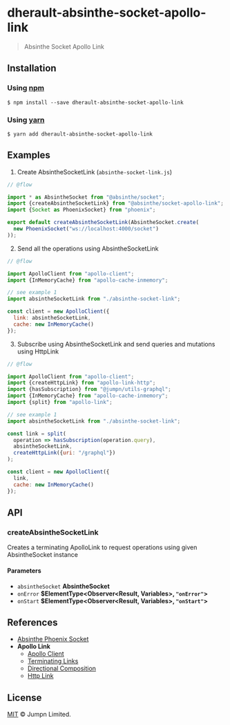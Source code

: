 # dherault-absinthe-socket-apollo-link

> Absinthe Socket Apollo Link

<!-- START doctoc -->

<!-- END doctoc -->

## Installation

### Using [npm](https://docs.npmjs.com/cli/npm)

    $ npm install --save dherault-absinthe-socket-apollo-link

### Using [yarn](https://yarnpkg.com)

    $ yarn add dherault-absinthe-socket-apollo-link

## Examples

1.  Create AbsintheSocketLink (`absinthe-socket-link.js`)

```javascript
// @flow

import * as AbsintheSocket from "@absinthe/socket";
import {createAbsintheSocketLink} from "@absinthe/socket-apollo-link";
import {Socket as PhoenixSocket} from "phoenix";

export default createAbsintheSocketLink(AbsintheSocket.create(
  new PhoenixSocket("ws://localhost:4000/socket")
));
```

2.  Send all the operations using AbsintheSocketLink

```javascript
// @flow

import ApolloClient from "apollo-client";
import {InMemoryCache} from "apollo-cache-inmemory";

// see example 1
import absintheSocketLink from "./absinthe-socket-link";

const client = new ApolloClient({
  link: absintheSocketLink,
  cache: new InMemoryCache()
});
```

3.  Subscribe using AbsintheSocketLink and send queries and mutations using HttpLink

```javascript
// @flow

import ApolloClient from "apollo-client";
import {createHttpLink} from "apollo-link-http";
import {hasSubscription} from "@jumpn/utils-graphql";
import {InMemoryCache} from "apollo-cache-inmemory";
import {split} from "apollo-link";

// see example 1
import absintheSocketLink from "./absinthe-socket-link";

const link = split(
  operation => hasSubscription(operation.query),
  absintheSocketLink,
  createHttpLink({uri: "/graphql"})
);

const client = new ApolloClient({
  link,
  cache: new InMemoryCache()
});
```

## API

<!-- Generated by documentation.js. Update this documentation by updating the source code. -->

### createAbsintheSocketLink

Creates a terminating ApolloLink to request operations using given
AbsintheSocket instance

#### Parameters

-   `absintheSocket` **AbsintheSocket** 
-   `onError` **$ElementType&lt;Observer&lt;Result, Variables>, `"onError"`>** 
-   `onStart` **$ElementType&lt;Observer&lt;Result, Variables>, `"onStart"`>** 

## References

-   [Absinthe Phoenix Socket](https://github.com/absinthe-graphql/absinthe-socket/tree/master/packages/socket)
-   **Apollo Link**
    -   [Apollo Client](http://apollo-link-docs.netlify.com/docs/link/#apollo-client)
    -   [Terminating Links](http://apollo-link-docs.netlify.com/docs/link/overview.html#terminating)
    -   [Directional Composition](http://apollo-link-docs.netlify.com/docs/link/composition.html#directional)
    -   [Http Link](http://apollo-link-docs.netlify.com/docs/link/links/http.html)

## License

[MIT](LICENSE.txt) :copyright: Jumpn Limited.
